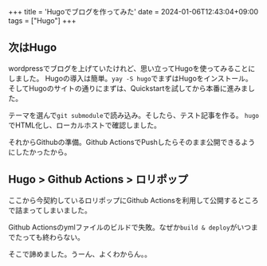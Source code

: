 +++
title = 'Hugoでブログを作ってみた'
date = 2024-01-06T12:43:04+09:00
tags = ["Hugo"]
+++

## 次はHugo
wordpressでブログを上げていたけれど、思い立ってHugoを使ってみることにしました。
Hugoの導入は簡単。`yay -S hugo`でまずはHugoをインストール。
そしてHugoのサイトの通りにまずは、Quickstartを試してから本番に進みました。

テーマを選んで`git submodule`で読み込み。そしたら、テスト記事を作る。
`hugo`でHTML化し、ローカルホストで確認しました。

それからGithubの準備。Github ActionsでPushしたらそのまま公開できるようにしたかったから。

## Hugo > Github Actions > ロリポップ
ここから今契約しているロリポップにGithub Actionsを利用して公開するところで詰まってしまいました。

Github Actionsのymlファイルのビルドで失敗。なぜか`build & deploy`がいつまでたっても終わらない。

そこで諦めました。うーん、よくわからん。。
